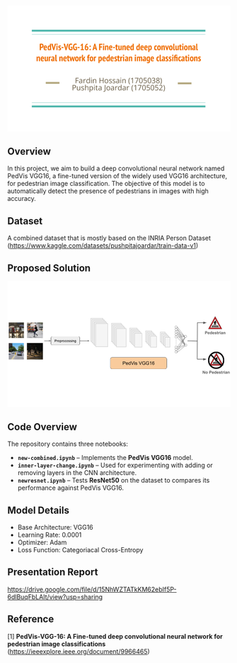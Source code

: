 ![](./Images/project_title.png)

## Overview

In this project, we aim to build a deep convolutional neural network named PedVis VGG16, a fine-tuned version of the widely used VGG16 architecture, for pedestrian image classification. The objective of this model is to automatically detect the presence of pedestrians in images with high accuracy.

## Dataset

A combined dataset that is mostly based on the INRIA Person Dataset (https://www.kaggle.com/datasets/pushpitajoardar/train-data-v1)

## Proposed Solution

![](./Images/pedvis_vgg16.png)

## Code Overview

The repository contains three notebooks:

- **`new-combined.ipynb`** – Implements the **PedVis VGG16** model.  
- **`inner-layer-change.ipynb`** – Used for experimenting with adding or removing layers in the CNN architecture.  
- **`newresnet.ipynb`** – Tests **ResNet50** on the dataset to compares its performance against PedVis VGG16.

## Model Details

- Base Architecture: VGG16
- Learning Rate: 0.0001
- Optimizer: Adam
- Loss Function: Categoriacal Cross-Entropy


## Presentation Report

https://drive.google.com/file/d/15NhWZTATkKM62ebIf5P-6dlBuqFbLAIt/view?usp=sharing

## Reference

[1] **PedVis-VGG-16: A Fine-tuned deep convolutional neural network for pedestrian image classifications** (https://ieeexplore.ieee.org/document/9966465)
